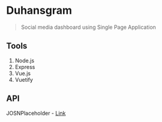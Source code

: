 # Duhansgram
> Social media dashboard using Single Page Application

## Tools
1. Node.js
2. Express
3. Vue.js
4. Vuetify

## API
JOSNPlaceholder - [Link](https://jsonplaceholder.typicode.com/)